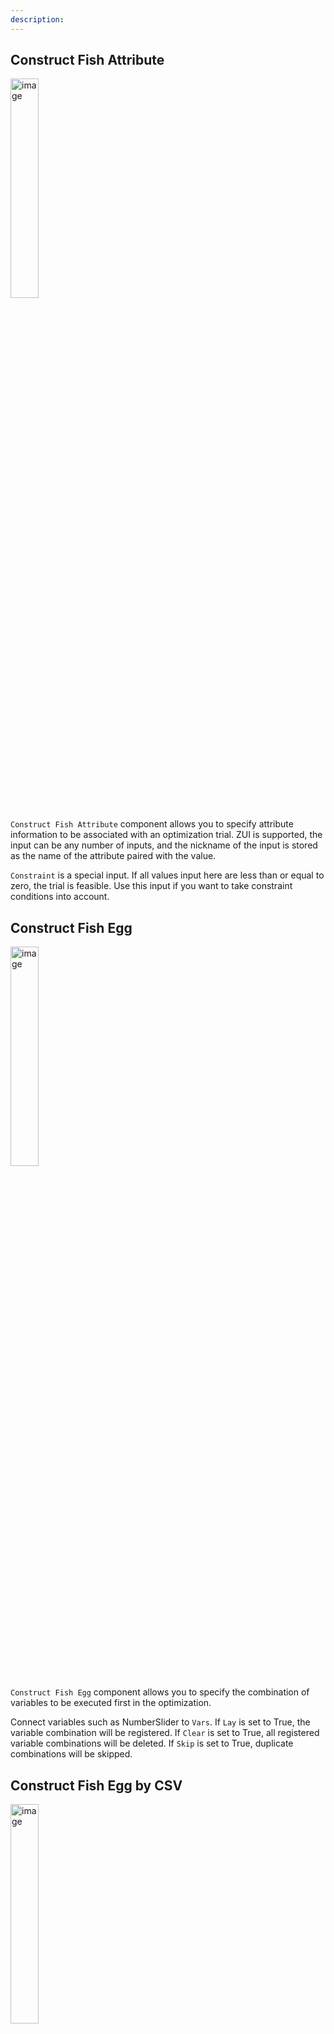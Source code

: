 ```yaml
---
description:
---
```


## Construct Fish Attribute

<img width="30%" alt="image" src="/images/docs_v1/gh-components/construct-fish-attribute.png">

`Construct Fish Attribute` component allows you to specify attribute information
to be associated with an optimization trial. ZUI is supported, the input can be
any number of inputs, and the nickname of the input is stored as the name of the
attribute paired with the value.

`Constraint` is a special input. If all values input here are less than or equal
to zero, the trial is feasible. Use this input if you want to take constraint
conditions into account.

## Construct Fish Egg

<img width="30%" alt="image" src="/images/docs_v1/gh-components/construct-fish-egg.png">

`Construct Fish Egg` component allows you to specify the combination of
variables to be executed first in the optimization.

Connect variables such as NumberSlider to `Vars`. If `Lay` is set to True, the
variable combination will be registered. If `Clear` is set to True, all
registered variable combinations will be deleted. If `Skip` is set to True,
duplicate combinations will be skipped.

## Construct Fish Egg by CSV

<img width="30%" alt="image" src="/images/docs_v1/gh-components/construct-fish-egg-by-csv.png">

`Construct Fish Egg by CSV` component enables Construct Fish Egg input via CSV.
Connect the path to the CSV file to `Path`.

For example, if you want to specify in CSV the combination of the values of two
NumberSliders with the nicknames X1 and X2, you can do so as follows

| X1 | X2 |
| -- | -- |
| 1  | 2  |

In this case, the combination of variables where X1 is 1 and X2 is 2 will be
executed first.

## Deconstruct Fish

<img width="30%" alt="image" src="/images/docs_v1/gh-components/deconstruct-fish.png">

`Deconstruct Fish` component allows you to deconstruct Fish, the result of
Tunny's optimization.

By deconstructing, variables, objective functions, and attributes can be
obtained in a data tree.

## Deconstruct Fish Attribute

<img width="30%" alt="image" src="/images/docs_v1/gh-components/deconstruct-fish-attribute.png">

`Deconstruct Fish Attribute` component can be used to deconstruct an attribute.
